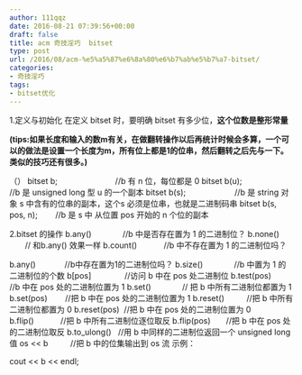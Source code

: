 ```yaml
---
author: 111qqz
date: 2016-08-21 07:39:56+00:00
draft: false
title: acm 奇技淫巧  bitset
type: post
url: /2016/08/acm-%e5%a5%87%e6%8a%80%e6%b7%ab%e5%b7%a7-bitset/
categories:
- 奇技淫巧
tags:
- bitset优化
---
```


1.定义与初始化
在定义 bitset 时，要明确 bitset 有多少位，**这个位数是整形常量**

**(tips:如果长度和输入的数m有关，在做翻转操作以后再统计时候会多算，一个可以的做法是设置一个长度为m，所有位上都是1的位串，然后翻转之后先与一下。类似的技巧还有很多。)**

（）
bitset<n> b;                          //b 有 n 位，每位都是 0
bitset<n> b(u);                     //b 是 unsigned long 型 u 的一个副本
bitset<n> b(s);                      //b 是 string 对象 s 中含有的位串的副本，这个s 必须是位串，也就是二进制码串
bitset<n> b(s, pos, n);        //b 是 s 中 从位置 pos 开始的 n 个位的副本

2.bitset 的操作
b.any()              //b 中是否存在置为 1 的二进制位？
b.none()             // 和b.any() 效果一样
b.count()            //b 中不存在置为 1 的二进制位吗？

b.any()             //b中存在置为1的二进制位吗？
b.size()              //b 中置为 1 的二进制位的个数
b[pos]               //访问 b 中在 pos 处二进制位
b.test(pos)        //b 中在 pos 处的二进制位置为 1
b.set()              // 把 b 中所有二进制位都置为 1
b.set(pos)        //把 b 中在 pos 处的二进制位置为 1
b.reset()          //把 b 中所有二进制位都置为 0
b.reset(pos)  //把 b 中在 pos 处的二进制位置为 0
b.flip()            //把 b 中所有二进制位逐位取反
b.flip(pos)       //把 b 中在 pos 处的二进制位取反
b.to_ulong()   //用 b 中同样的二进制位返回一个 unsigned long 值
os << b          //把 b 中的位集输出到 os 流
示例：

cout << b << endl;
